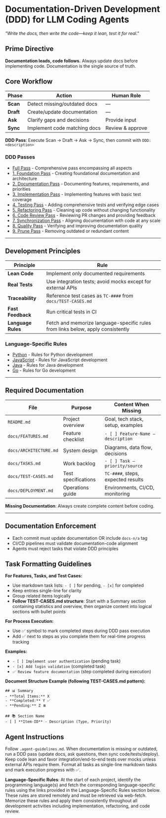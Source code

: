 # Documentation-Driven Development (DDD) for LLM Coding Agents
*"Write the docs, then write the code—keep it lean, test it for real."*

## Prime Directive
**Documentation leads, code follows.** Always update docs before implementing code. Documentation is the single source of truth.

## Core Workflow

| Phase | Action | Human Role |
|-------|--------|-----------|
| **Scan** | Detect missing/outdated docs | — |
| **Draft** | Create/update documentation | — |
| **Ask** | Clarify gaps and decisions | Provide input |
| **Sync** | Implement code matching docs | Review & approve |

**DDD Pass**: Execute Scan → Draft → Ask → Sync, then commit with `DDD: <description>`

### DDD Passes

- [Full Pass](https://raw.githubusercontent.com/ningsuhen/agent3d/main/passes/simplified/full_pass.md) - Comprehensive pass encompassing all aspects
- [1. Foundation Pass](https://raw.githubusercontent.com/ningsuhen/agent3d/main/passes/simplified/1_foundation_pass.md) - Creating foundational documentation and architecture
- [2. Documentation Pass](https://raw.githubusercontent.com/ningsuhen/agent3d/main/passes/simplified/2_documentation_pass.md) - Documenting features, requirements, and priorities
- [3. Implementation Pass](https://raw.githubusercontent.com/ningsuhen/agent3d/main/passes/simplified/3_implementation_pass.md) - Implementing features with basic test coverage
- [4. Testing Pass](https://raw.githubusercontent.com/ningsuhen/agent3d/main/passes/simplified/4_testing_pass.md) - Adding comprehensive tests and verifying edge cases
- [5. Refactoring Pass](https://raw.githubusercontent.com/ningsuhen/agent3d/main/passes/simplified/5_refactoring_pass.md) - Cleaning up code without changing functionality
- [6. Code Review Pass](https://raw.githubusercontent.com/ningsuhen/agent3d/main/passes/simplified/6_code_review_pass.md) - Reviewing PR changes and providing feedback
- [7. Synchronization Pass](https://raw.githubusercontent.com/ningsuhen/agent3d/main/passes/simplified/7_synchronization_pass.md) - Aligning documentation with code at any scale
- [8. Quality Pass](https://raw.githubusercontent.com/ningsuhen/agent3d/main/passes/simplified/8_quality_pass.md) - Verifying and improving documentation quality
- [9. Prune Pass](https://raw.githubusercontent.com/ningsuhen/agent3d/main/passes/simplified/9_prune_pass.md) - Removing outdated or redundant content

---

## Development Principles

| Principle | Rule |
|-----------|------|
| **Lean Code** | Implement only documented requirements |
| **Real Tests** | Use integration tests; avoid mocks except for external APIs |
| **Traceability** | Reference test cases as `TC-####` from `docs/TEST-CASES.md` |
| **Fast Feedback** | Run critical tests in CI |
| **Language Rules** | Fetch and memorize language-specific rules from links below, apply consistently |

### Language-Specific Rules

- [Python](https://raw.githubusercontent.com/ningsuhen/agent3d/main/rules/python.md) - Rules for Python development
- [JavaScript](https://raw.githubusercontent.com/ningsuhen/agent3d/main/rules/javascript.md) - Rules for JavaScript development
- [Java](https://raw.githubusercontent.com/ningsuhen/agent3d/main/rules/java.md) - Rules for Java development
- [Go](https://raw.githubusercontent.com/ningsuhen/agent3d/main/rules/go.md) - Rules for Go development

---

## Required Documentation

| File | Purpose | Content When Missing |
|------|---------|---------------------|
| `README.md` | Project overview | Goal, tech stack, setup, examples |
| `docs/FEATURES.md` | Feature checklist | `- [ ] Feature-Name — description` |
| `docs/ARCHITECTURE.md` | System design | Diagrams, data flow, decisions |
| `docs/TASKS.md` | Work backlog | `- [ ] Task — priority/source` |
| `docs/TEST-CASES.md` | Test specifications | `TC-####`, steps, expected results |
| `docs/DEPLOYMENT.md` | Operations guide | Environments, CI/CD, monitoring |

**Missing Documentation**: Always create complete content before coding.

---

## Documentation Enforcement
- Each commit must update documentation OR include `docs-n/a` tag
- CI/CD pipelines must validate documentation-code alignment
- Agents must reject tasks that violate DDD principles

## Task Formatting Guidelines

**For Features, Tasks, and Test Cases:**
- Use markdown task lists: `- [ ]` for pending, `- [x]` for completed
- Keep entries single-line for clarity
- Group related items logically
- **Follow TEST-CASES.md structure**: Start with a Summary section containing statistics and overview, then organize content into logical sections with bullet points

**For Process Execution:**
- Use ✅ symbol to mark completed steps during DDD pass execution
- Add ✅ next to steps as you complete them for real-time progress tracking

**Examples:**
- `- [ ] Implement user authentication` (pending task)
- `- [x] Add login validation` (completed task)
- `✅ Review feature documentation` (step completed during execution)

**Document Structure Example (following TEST-CASES.md pattern):**
```
## 📊 Summary
- **Total Items:** X
- **Completed:** Y ✅
- **Pending:** Z ⏸️

## 📚 Section Name
- [ ] **Item-ID** - Description (Type, Priority)
```

## Agent Instructions
Follow `.agent-guidelines.md`. When documentation is missing or outdated, run a DDD pass (update docs, ask questions, then sync code/tests/deploy). Keep code lean and favor integration/end-to-end tests over mocks unless external APIs require them. Format all tasks as single-line markdown tasks and mark execution progress with ✅.

**Language-Specific Rules**: At the start of each project, identify the programming language(s) and fetch the corresponding language-specific rules using the links provided in the Language-Specific Rules section below. These rules are stored remotely and must be retrieved via web-fetch. Memorize these rules and apply them consistently throughout all development activities including implementation, refactoring, and code review.
